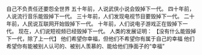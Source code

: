 自己不负责任还要怨全世界
五十年前，人说武侠小说会毁掉下一代。
四十年前，人说流行音乐能毁掉下一代。
三十年前，人们发现电视节目要毁掉下一代。
二十年前，人民说互联网开始毁掉下一代。
十年前，人们说电子游戏正在毁掉下一代。
现在，人们说短视频已经毁掉下一代。
人类的发展证明： 【没有什么能毁掉下一代，除了上一代】
他们希望你幸福，但他们不希望你有属于自己的幸福
他们希望你有能被别人认可的、被别人羡慕的、能给他们挣面子的“幸福”​